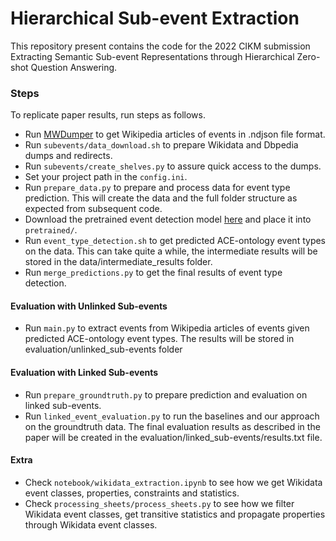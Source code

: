 # Hierarchical Sub-event Extraction

This repository present contains the code for the 2022 CIKM submission Extracting Semantic Sub-event Representations through Hierarchical Zero-shot Question Answering.

### Steps


To replicate paper results, run steps as follows.

* Run [MWDumper](https://www.mediawiki.org/wiki/Manual:MWDumper) to get Wikipedia articles of events in .ndjson file format.
* Run ```subevents/data_download.sh``` to prepare Wikidata and Dbpedia dumps and redirects.
* Run ```subevents/create_shelves.py``` to assure quick access to the dumps.  
* Set your project path in the ```config.ini```. 
* Run ```prepare_data.py``` to prepare and process data for event type prediction. This will create the data and the full folder structure as expected from subsequent code.
* Download the pretrained event detection model [here](https://ai2-s2-research.s3-us-west-2.amazonaws.com/dygiepp/master/ace05-event.tar.gz) and place it into ```pretrained/```.
* Run ```event_type_detection.sh``` to get predicted ACE-ontology event types on the data. This can take quite a while, the intermediate results will be stored in the data/intermediate_results folder. 
* Run ```merge_predictions.py``` to get the final results of event type detection.

#### Evaluation with Unlinked Sub-events
* Run ```main.py``` to extract events from Wikipedia articles of events given predicted ACE-ontology event types. The results will be stored in evaluation/unlinked_sub-events folder



#### Evaluation with Linked Sub-events
* Run ```prepare_groundtruth.py``` to prepare prediction and evaluation on linked sub-events.
* Run ```linked_event_evaluation.py``` to run the baselines and our approach on the groundtruth data. The final evaluation results as described in the paper will be created in the evaluation/linked_sub-events/results.txt file.


#### Extra
* Check ```notebook/wikidata_extraction.ipynb``` to see how we get Wikidata event classes, properties, constraints and statistics. 
* Check ```processing_sheets/process_sheets.py``` to see how we filter Wikidata event classes, get transitive statistics and propagate properties through Wikidata event classes.
